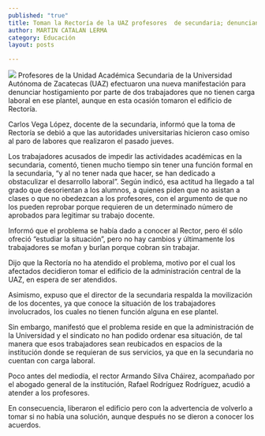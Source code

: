 ```yaml
---
published: "true"
title: Toman la Rectoría de la UAZ profesores  de secundaria; denuncian hostigamiento
author: MARTIN CATALAN LERMA
category: Educación
layout: posts

---
```


![](http://i.imgur.com/q24h9Qrm.jpg)
Profesores de la Unidad Académica Secundaria de la Universidad Autónoma de Zacatecas (UAZ) efectuaron una nueva manifestación para denunciar hostigamiento por parte de dos trabajadores que no tienen carga laboral en ese plantel, aunque en esta ocasión tomaron el edificio de Rectoría.

Carlos Vega López, docente de la secundaria, informó que la toma de Rectoría se debió a que las autoridades universitarias hicieron caso omiso al paro de labores que realizaron el pasado jueves.

Los trabajadores acusados de impedir las actividades académicas en la secundaria, comentó, tienen mucho tiempo sin tener una función formal en la secundaria, “y al no tener nada que hacer, se han dedicado a obstaculizar el desarrollo laboral”.
Según indicó, esa actitud ha llegado a tal grado que desorientan a los alumnos, a quienes piden que no asistan a clases o que no obedezcan a los profesores, con el argumento de que no los pueden reprobar porque requieren de un determinado número de aprobados para legitimar su trabajo docente.

Informó que el problema se había dado a conocer al Rector, pero él sólo ofreció “estudiar la situación”, pero no hay cambios y últimamente los trabajadores se mofan y burlan porque cobran sin trabajar.

Dijo que la Rectoría no ha atendido el problema, motivo por el cual los afectados decidieron tomar el edificio de la administración central de la UAZ, en espera de ser atendidos.

Asimismo, expuso que el director de la secundaria respalda la movilización de los docentes, ya que conoce la situación de los trabajadores involucrados, los cuales no tienen función alguna en ese plantel.

Sin embargo, manifestó que el problema reside en que la administración de la Universidad y el sindicato no han podido ordenar esa situación, de tal manera que esos trabajadores sean reubicados en espacios de la institución donde se requieran de sus servicios, ya que en la secundaria no cuentan con carga laboral.

Poco antes del mediodía, el rector Armando Silva Cháirez, acompañado por el abogado general de la institución, Rafael Rodríguez Rodríguez, acudió a atender a los profesores. 

En consecuencia, liberaron el edificio pero con la advertencia de volverlo a tomar si no había una solución, aunque después no se dieron a conocer los acuerdos.

